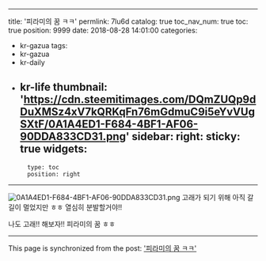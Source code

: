 
---
title: '피라미의 꿈 ㅋㅋ'
permlink: 7lu6d
catalog: true
toc_nav_num: true
toc: true
position: 9999
date: 2018-08-28 14:01:00
categories:
- kr-gazua
tags:
- kr-gazua
- kr-daily
- kr-life
thumbnail: 'https://cdn.steemitimages.com/DQmZUQp9dDuXMSz4xV7kQRKqFn76mGdmuC9i5eYvVUgSXtF/0A1A4ED1-F684-4BF1-AF06-90DDA833CD31.png'
sidebar:
    right:
        sticky: true
widgets:
    -
        type: toc
        position: right
---


![0A1A4ED1-F684-4BF1-AF06-90DDA833CD31.png](https://cdn.steemitimages.com/DQmZUQp9dDuXMSz4xV7kQRKqFn76mGdmuC9i5eYvVUgSXtF/0A1A4ED1-F684-4BF1-AF06-90DDA833CD31.png)
고래가 되기 위해 아직 갈길이 멀었지만 ㅎㅎ
열심히 분발할거야!!

 나도 고래!! 해보자!! 피라미의 꿈 ㅎㅎ

- - -

This page is synchronized from the post: ['피라미의 꿈 ㅋㅋ'](https://steemit.com/@kimseun/7lu6d)
